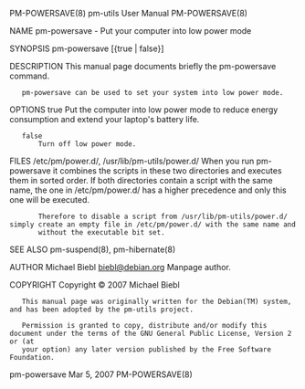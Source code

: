 PM-POWERSAVE(8)                                                pm-utils User Manual                                                PM-POWERSAVE(8)

NAME
       pm-powersave - Put your computer into low power mode

SYNOPSIS
       pm-powersave [{true | false}]

DESCRIPTION
       This manual page documents briefly the pm-powersave command.

       pm-powersave can be used to set your system into low power mode.

OPTIONS
       true
           Put the computer into low power mode to reduce energy consumption and extend your laptop's battery life.

       false
           Turn off low power mode.

FILES
       /etc/pm/power.d/, /usr/lib/pm-utils/power.d/
           When you run pm-powersave it combines the scripts in these two directories and executes them in sorted order. If both directories
           contain a script with the same name, the one in /etc/pm/power.d/ has a higher precedence and only this one will be executed.

           Therefore to disable a script from /usr/lib/pm-utils/power.d/ simply create an empty file in /etc/pm/power.d/ with the same name and
           without the executable bit set.

SEE ALSO
       pm-suspend(8), pm-hibernate(8)

AUTHOR
       Michael Biebl <biebl@debian.org>
           Manpage author.

COPYRIGHT
       Copyright © 2007 Michael Biebl

       This manual page was originally written for the Debian(TM) system, and has been adopted by the pm-utils project.

       Permission is granted to copy, distribute and/or modify this document under the terms of the GNU General Public License, Version 2 or (at
       your option) any later version published by the Free Software Foundation.

pm-powersave                                                        Mar 5, 2007                                                    PM-POWERSAVE(8)
